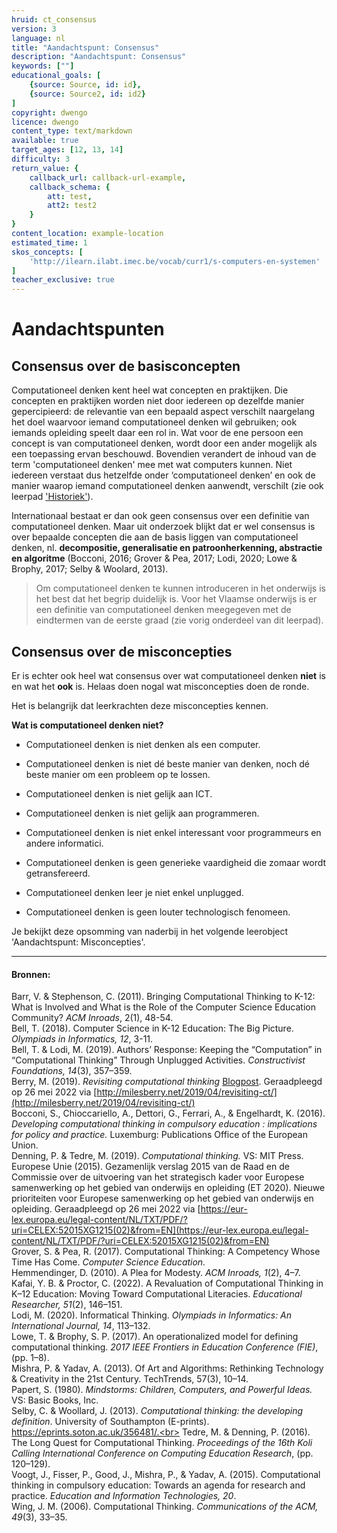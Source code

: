 ```yaml
---
hruid: ct_consensus
version: 3
language: nl
title: "Aandachtspunt: Consensus"
description: "Aandachtspunt: Consensus"
keywords: [""]
educational_goals: [
    {source: Source, id: id}, 
    {source: Source2, id: id2}
]
copyright: dwengo
licence: dwengo
content_type: text/markdown
available: true
target_ages: [12, 13, 14]
difficulty: 3
return_value: {
    callback_url: callback-url-example,
    callback_schema: {
        att: test,
        att2: test2
    }
}
content_location: example-location
estimated_time: 1
skos_concepts: [
    'http://ilearn.ilabt.imec.be/vocab/curr1/s-computers-en-systemen'
]
teacher_exclusive: true
---
```

# Aandachtspunten

## Consensus over de basisconcepten

Computationeel denken kent heel wat concepten en praktijken. Die concepten en praktijken worden niet door iedereen op dezelfde manier gepercipieerd: de relevantie van een bepaald aspect verschilt naargelang het doel waarvoor iemand computationeel denken wil gebruiken; ook iemands opleiding speelt daar een rol in. Wat voor de ene persoon een concept is van computationeel denken, wordt door een ander mogelijk als een toepassing ervan beschouwd. Bovendien verandert de inhoud van de term 'computationeel denken' mee met wat computers kunnen. 
Niet iedereen verstaat dus hetzelfde onder ‘computationeel denken’ en ook de manier waarop iemand computationeel denken aanwendt, verschilt (zie ook leerpad ['Historiek'](https://www.dwengo.org/learning-path.html?hruid=ct7_historiek&language=nl&te=true&source_page=%2Fcomputational_thinking%2F&source_title=%20Computationeel%20Denken#ct_historiek1;nl;3)). 

Internationaal bestaat er dan ook geen consensus over een definitie van computationeel denken. Maar uit onderzoek blijkt dat er wel consensus is over bepaalde concepten die aan de basis liggen van computationeel denken, nl. **decompositie, generalisatie en patroonherkenning, abstractie en algoritme** (Bocconi, 2016; Grover & Pea, 2017; Lodi, 2020; Lowe & Brophy, 2017; Selby & Woolard, 2013). 

> Om computationeel denken te kunnen introduceren in het onderwijs is het best dat het begrip duidelijk is. Voor het Vlaamse onderwijs is er een definitie van computationeel denken meegegeven met de eindtermen van de eerste graad (zie vorig onderdeel van dit leerpad).

## Consensus over de misconcepties

Er is echter ook heel wat consensus over wat computationeel denken **niet** is en wat het **ook** is. Helaas doen nogal wat misconcepties doen de ronde. 

Het is belangrijk dat leerkrachten deze misconcepties kennen.

<div class="alert alert-box alert-success">
<strong>Wat is computationeel denken niet?</strong>
<ul><li>Computationeel denken is niet denken als een computer.</li></ul>
<ul><li>Computationeel denken is niet dé beste manier van denken, noch dé beste manier om een probleem op te lossen.</li></ul>
<ul><li>Computationeel denken is niet gelijk aan ICT.</li></ul>
<ul><li>Computationeel denken is niet gelijk aan programmeren.</li></ul>
<ul><li>Computationeel denken is niet enkel interessant voor programmeurs en andere informatici.</li></ul>    
<ul><li>Computationeel denken is geen generieke vaardigheid die zomaar wordt getransfereerd.</li></ul>
<ul><li>Computationeel denken leer je niet enkel unplugged.</li></ul>    
<ul><li>Computationeel denken is geen louter technologisch fenomeen.</li></ul>
</div>

Je bekijkt deze opsomming van naderbij in het volgende leerobject 'Aandachtspunt: Misconcepties'. 
    
---------------------------
#### Bronnen: 
Barr, V. & Stephenson, C. (2011). Bringing Computational Thinking to K-12: What is Involved and What is the Role of the Computer Science Education Community? *ACM
Inroads*, 2(1), 48-54.<br>
Bell, T. (2018). Computer Science in K-12 Education: The Big Picture. *Olympiads in Informatics, 12*, 3-11.<br>
Bell, T. & Lodi, M. (2019). Authors’ Response: Keeping the “Computation” in “Computational Thinking” Through Unplugged Activities. *Constructivist Foundations, 14*(3),
357–359.<br>
Berry, M. (2019). *Revisiting computational thinking* [Blogpost](http://milesberry.net/2019/04/revisiting-ct/). Geraadpleegd op 26 mei 2022 via [http://milesberry.net/2019/04/revisiting-ct/](http://milesberry.net/2019/04/revisiting-ct/)<br>
Bocconi, S., Chioccariello, A., Dettori, G., Ferrari, A., & Engelhardt, K. (2016). *Developing computational thinking in compulsory education : implications for policy and practice.* Luxemburg: Publications Office of the European Union.<br>
Denning, P. & Tedre, M. (2019). *Computational thinking.* VS: MIT Press.<br>
Europese Unie (2015). Gezamenlijk verslag 2015 van de Raad en de Commissie over de uitvoering van het strategisch kader voor Europese samenwerking op het gebied van onderwijs en opleiding (ET 2020). Nieuwe prioriteiten voor Europese samenwerking op het gebied van onderwijs en opleiding. Geraadpleegd op 26 mei 2022 via [https://eur-lex.europa.eu/legal-content/NL/TXT/PDF/?uri=CELEX:52015XG1215(02)&from=EN](https://eur-lex.europa.eu/legal-content/NL/TXT/PDF/?uri=CELEX:52015XG1215(02)&from=EN)<br>
Grover, S. & Pea, R. (2017). Computational Thinking: A Competency Whose Time Has Come. *Computer Science Education.*<br>
Hemmendinger, D. (2010). A Plea for Modesty. *ACM Inroads, 1*(2), 4–7.<br>
Kafai, Y. B. & Proctor, C. (2022). A Revaluation of Computational Thinking in K–12 Education: Moving Toward Computational Literacies. *Educational Researcher, 51*(2),
146–151.<br>
Lodi, M. (2020). Informatical Thinking. *Olympiads in Informatics: An International Journal, 14*, 113–132.<br>
Lowe, T. & Brophy, S. P. (2017). An operationalized model for defining computational thinking. *2017 IEEE Frontiers in Education Conference (FIE)*, (pp. 1–8).<br>
Mishra, P. & Yadav, A. (2013). Of Art and Algorithms: Rethinking Technology & Creativity in the 21st Century. TechTrends, 57(3), 10–14.<br>
Papert, S. (1980). *Mindstorms: Children, Computers, and Powerful Ideas.* VS: Basic Books, Inc.<br>
Selby, C. & Woollard, J. (2013). *Computational thinking: the developing definition*. University of Southampton (E-prints). https://eprints.soton.ac.uk/356481/.<br>
Tedre, M. & Denning, P. (2016). The Long Quest for Computational Thinking. *Proceedings of the 16th Koli Calling International Conference on Computing Education Research*, (pp. 120–129).<br>
Voogt, J., Fisser, P., Good, J., Mishra, P., & Yadav, A. (2015). Computational thinking in compulsory education: Towards an agenda for research and practice. *Education and Information Technologies, 20*.<br>
Wing, J. M. (2006). Computational Thinking. *Communications of the ACM, 49*(3), 33–35.
